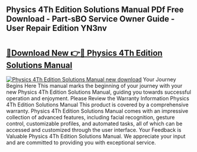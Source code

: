 ## Physics 4Th Edition Solutions Manual PDf Free Download - Part-sBO Service Owner Guide - User Repair Edition YN3nv

# <h2><a href="http://bc78957.oget.top/?id=Physics+4Th+Edition+Solutions+Manual">🔗Download New 👉🔴 Physics 4Th Edition Solutions Manual</a></h2>

[![Physics 4Th Edition Solutions Manual new download](https://i.imgur.com/5g1atiW.png)](http://bc78957.oget.top/?id=Physics+4Th+Edition+Solutions+Manual)
Your Journey Begins Here This manual marks the beginning of your journey with your new Physics 4Th Edition Solutions Manual, guiding you towards successful operation and enjoyment. Please Review the Warranty Information Physics 4Th Edition Solutions Manual This product is covered by a comprehensive warranty. Physics 4Th Edition Solutions Manual comes with an impressive collection of advanced features, including facial recognition, gesture control, customizable profiles, and automated tasks, all of which can be accessed and customized through the user interface. Your Feedback is Valuable Physics 4Th Edition Solutions Manual. We appreciate your input and are committed to providing you with exceptional service.
